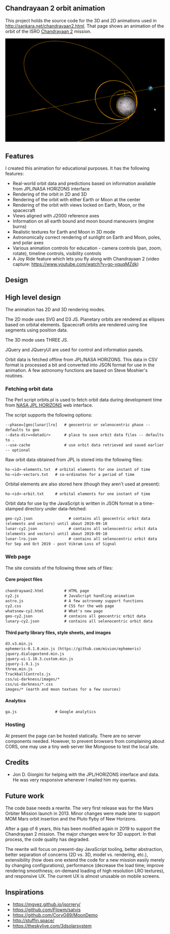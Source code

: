 
## Chandrayaan 2 orbit animation

This project holds the source code for the 3D and 2D animations used
in http://sankara.net/chandrayaan2.html. That page shows an animation
of the orbit of the ISRO <a href="http://www.isro.org/mars/home.aspx">
Chandrayaan 2</a> mission.

![Screenshot](/screenshots/chandrayaan2.png?raw=true)

## Features

I created this animation for educational purposes. It has the following features:

* Real-world orbit data and predictions based on information available from JPL/NASA HORIZONS interface
* Rendering of the orbit in 2D and 3D
* Rendering of the orbit with either Earth or Moon at the center
* Rendering of the orbit with views locked on Earth, Moon, or the spacecraft
* Views aligned with J2000 reference axes
* Information on all earth bound and moon bound maneuvers (engine burns)
* Realistic textures for Earth and Moon in 3D mode
* Astronomically correct rendering of sunlight on Earth and Moon, poles, and polar axes
* Various animation controls for education - camera controls (pan, zoom, rotate), timeline controls, visibility controls
* A Joy Ride feature which lets you fly along with Chandrayaan 2 (video capture: https://www.youtube.com/watch?v=go-vquqMZdk)
    
## Design

## High level design

The animation has 2D and 3D rendering modes. 

The 2D mode uses SVG and D3 JS. Planetary orbits are rendered as ellipses
based on orbital elements. Spacecraft orbits are rendered using line segments
using position data.

The 3D mode uses THREE JS.

JQuery and JQueryUI are used for control and information panels.

Orbit data is fetched offline from JPL/NASA HORIZONS.
This data in CSV format is processed a bit and converted into JSON format 
for use in the animation. A few astronomy functions are based on Steve Moshier's routines.

### Fetching orbit data

The Perl script orbits.pl is used to fetch orbit data during development time from
<a href="http://ssd.jpl.nasa.gov/?horizons">NASA JPL HORIZONS</a> web interface.

The script supports the following options:

    --phase=[geo|lunar|lro]   # geocentric or selenocentric phase -- defaults to geo
    --data-dir=<datadir>      # place to save orbit data files -- defaults to .
    --use-cache               # use orbit data retrieved and saved earlier -- optional

Raw orbit data obtained from JPL is stored into the following files:

    ho-<id>-elements.txt  # orbital elements for one instant of time
    ho-<id>-vectors.txt   # co-ordinates for a period of time

Orbital elements are also stored here (though they aren't used at present):

    ho-<id>-orbit.txt     # orbital elements for one instant of time

Orbit data for use by the JavaScript is written in JSON format in a time-stamped directory under data-fetched:

    geo-cy2.json                # contains all geocentric orbit data (elements and vectors) until about 2019-09-10
    lunar-cy2.json              # contains all selenocentric orbit data (elements and vectors) until about 2019-09-10
    lunar-lro.json              # contains all selenocentric orbit data for Sep and Oct 2019 - post Vikram Loss of Signal

### Web page

The site consists of the following three sets of files:

#### Core project files

    chandrayaan2.html         # HTML page
    cy2.js                    # JavaScript handling animation
    astro.js                  # A few astronomy support functions
    cy2.css                   # CSS for the web page
    whatsnew-cy2.html         # What's new page
    geo-cy2.json              # contains all geocentric orbit data
    lunary-cy2.json           # contains all selenocentric orbit data

#### Third party library files, style sheets, and images

    d3.v3.min.js
    ephemeris-0.1.0.min.js (https://github.com/mivion/ephemeris)
    jquery.dialogextend.min.js
    jquery-ui-1.10.3.custom.min.js
    jquery-1.9.1.js
    three.min.js
    TrackballControls.js
    css/ui-darkness/images/*
    css/ui-darkness/*.css
    images/* (earth and moon textues for a few sources)

#### Analytics

    ga.js                 # Google analytics

### Hosting

At present the page can be hosted statically. There are no server components needed.
However, to prevent browsers from complaining about CORS, one may use a tiny web server
like Mongoose to test the local site. 

## Credits

* Jon D. Giorgini for helping with the JPL/HORIZONS interface and data. 
  He was very responsive whenever I mailed him my queries.
  
## Future work

The code base needs a rewrite. The very first release was for the Mars Orbiter Mission launch in 2013. 
Minor changes were made later to support MOM Mars orbit insertion and the Pluto flyby of New Horizons.

After a gap of 6 years, this has been modified again in 2019 to support the Chandrayaan 2 mission. 
The major changes were for 3D support. In that process, the code quality has degraded.

The rewrite will focus on present-day JavaScript tooling, better abstraction, 
better separation of concerns (2D vs. 3D, model vs. rendering, etc.), extensibility
(how does one extend the code for a new mission easily merely by changing configurations), 
performance (decrease the load time; improve rendering smoothness; on-demand loading of high resolution
LRO textures), and responsive UX. The current UX is almost unusable on mobile screens. 

## Inspirations

* https://mgvez.github.io/jsorrery/ 
* https://github.com/Flowm/satvis
* https://github.com/CoryG89/MoonDemo 
* http://stuffin.space/ 
* https://theskylive.com/3dsolarsystem 


